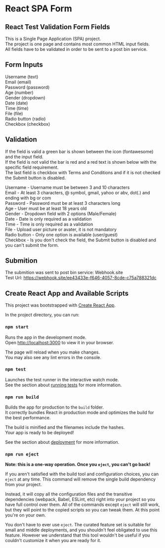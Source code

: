 # React SPA Form

## React Test Validation Form Fields

This is a Single Page Application (SPA) project. \
The project is one page and contains most common HTML input fields. \
All fields have to be validated in order to be sent to a post bin service.

## Form Inputs

Username (text) \
Email (email) \
Password (password) \
Age (number) \
Gender (dropdown) \
Date (date) \
Time (time) \
File (file) \
Radio button (radio) \
Checkbox (checkbox)

## Validation

If the field is valid a green bar is shown between the icon (fontawesome) and the input field. \
If the field is not valid the bar is red and a red text is shown below with the specific field requirement. \
The last field is checkbox with Terms and Conditions and if it is not checked the Submit button is disabled.

Username - Username must be between 3 and 10 characters \
Email - At least 3 characters, @ symbol, gmail, yahoo or abv, dot(.) and ending with bg or com \
Password - Password must be at least 3 characters long \
Age - User must be at least 18 years old\
Gender - Dropdown field with 2 options (Male/Female) \
Date - Date is only required as a validation \
Time - Time is only required as a validation \
File - Upload user picture or avater, it is not mandatory\
Radio button - Only one option is available (user/guest) \
Checkbox - Is you don't check the field, the Submit button is disabled and you can't submit the form. 

## Submition

The submition was sent to post bin service: Webhook.site \
Test Url: https://webhook.site/ee43433e-f646-4057-8cde-c75a788321dc

## Create React App and Available Scripts

This project was bootstrapped with [Create React App](https://github.com/facebook/create-react-app).

In the project directory, you can run:

### `npm start`

Runs the app in the development mode.\
Open [http://localhost:3000](http://localhost:3000) to view it in your browser.

The page will reload when you make changes.\
You may also see any lint errors in the console.

### `npm test`

Launches the test runner in the interactive watch mode.\
See the section about [running tests](https://facebook.github.io/create-react-app/docs/running-tests) for more information.

### `npm run build`

Builds the app for production to the `build` folder.\
It correctly bundles React in production mode and optimizes the build for the best performance.

The build is minified and the filenames include the hashes.\
Your app is ready to be deployed!

See the section about [deployment](https://facebook.github.io/create-react-app/docs/deployment) for more information.

### `npm run eject`

**Note: this is a one-way operation. Once you `eject`, you can't go back!**

If you aren't satisfied with the build tool and configuration choices, you can `eject` at any time. This command will remove the single build dependency from your project.

Instead, it will copy all the configuration files and the transitive dependencies (webpack, Babel, ESLint, etc) right into your project so you have full control over them. All of the commands except `eject` will still work, but they will point to the copied scripts so you can tweak them. At this point you're on your own.

You don't have to ever use `eject`. The curated feature set is suitable for small and middle deployments, and you shouldn't feel obligated to use this feature. However we understand that this tool wouldn't be useful if you couldn't customize it when you are ready for it.